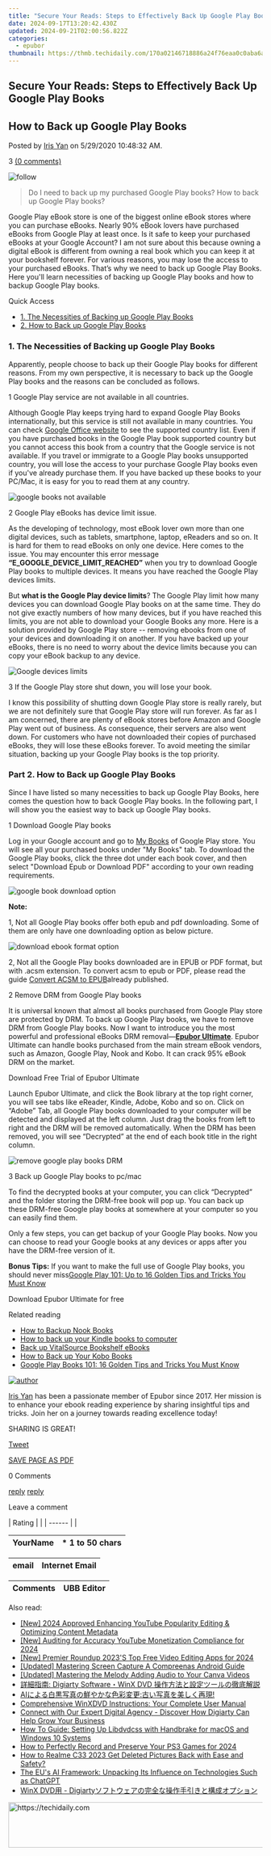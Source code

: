 ```yaml
---
title: "Secure Your Reads: Steps to Effectively Back Up Google Play Books"
date: 2024-09-17T13:20:42.430Z
updated: 2024-09-21T02:00:56.822Z
categories:
  - epubor
thumbnail: https://thmb.techidaily.com/170a02146718886a24f76eaa0c0aba6ab58e23eceef32078422970e554d48bd8.jpg
---
```


## Secure Your Reads: Steps to Effectively Back Up Google Play Books

## How to Back up Google Play Books

Posted by [Iris Yan](https://www.facebook.com/iris.yan.16718) on 5/29/2020 10:48:32 AM.

3 [(0 comments)](http://www.epubor.com/#comment-area) 

![follow](http://www.epubor.com/images/follow.png)

> Do I need to back up my purchased Google Play books? How to back up Google Play books?

Google Play eBook store is one of the biggest online eBook stores where you can purchase eBooks. Nearly 90% eBook lovers have purchased eBooks from Google Play at least once. Is it safe to keep your purchased eBooks at your Google Account? I am not sure about this because owning a digital eBook is different from owning a real book which you can keep it at your bookshelf forever. For various reasons, you may lose the access to your purchased eBooks. That’s why we need to back up Google Play Books. Here you'll learn necessities of backing up Google Play books and how to backup Google Play books. 

Quick Access

* [1\. The Necessities of Backing up Google Play Books](https://tools.techidaily.com/epubor/products/)
* [2\. How to Back up Google Play Books](https://tools.techidaily.com/epubor/products/)

### 1\. The Necessities of Backing up Google Play Books

Apparently, people choose to back up their Google Play books for different reasons. From my own perspective, it is necessary to back up the Google Play books and the reasons can be concluded as follows.

1 Google Play service are not available in all countries. 

 Although Google Play keeps trying hard to expand Google Play Books internationally, but this service is still not available in many countries. You can check [Google Office website](https://support.google.com/books/partner/table/6052428) to see the supported country list. Even if you have purchased books in the Google Play book supported country but you cannot access this book from a country that the Google service is not available. If you travel or immigrate to a Google Play books unsupported country, you will lose the access to your purchase Google Play books even if you've already purchase them. If you have backed up these books to your PC/Mac, it is easy for you to read them at any country.

![google books not available](http://www.epubor.com/images/uppic/google-books-service-not-available.png)

2 Google Play eBooks has device limit issue. 

As the developing of technology, most eBook lover own more than one digital devices, such as tablets, smartphone, laptop, eReaders and so on. It is hard for them to read eBooks on only one device. Here comes to the issue. You may encounter this error message **“E\_GOOGLE\_DEVICE\_LIMIT\_REACHED”** when you try to download Google Play books to multiple devices. It means you have reached the Google Play devices limits. 

But **what is the Google Play device limits**? The Google Play limit how many devices you can download Google Play books on at the same time. They do not give exactly numbers of how many devices, but if you have reached this limits, you are not able to download your Google Books any more. Here is a solution provided by Google Play store -- removing ebooks from one of your devices and downloading it on another. If you have backed up your eBooks, there is no need to worry about the device limits because you can copy your eBook backup to any device. 

![Google devices limits](http://www.epubor.com/images/uppic/google-device-limits.png)

3 If the Google Play store shut down, you will lose your book. 

I know this possibility of shutting down Google Play store is really rarely, but we are not definitely sure that Google Play store will run forever. As far as I am concerned, there are plenty of eBook stores before Amazon and Google Play went out of business. As consequence, their servers are also went down. For customers who have not downloaded their copies of purchased eBooks, they will lose these eBooks forever. To avoid meeting the similar situation, backing up your Google Play books is the top priority.

### Part 2\. How to Back up Google Play Books

Since I have listed so many necessities to back up Google Play Books, here comes the question how to back Google Play books. In the following part, I will show you the easiest way to back up Google Play books. 

1 Download Google Play books 

Log in your Google account and go to [My Books](https://play.google.com/books) of Google Play store. You will see all your purchased books under "My Books" tab. To download the Google Play books, click the three dot under each book cover, and then select "Download Epub or Download PDF" according to your own reading requirements.

![google book download option](http://www.epubor.com/images/uppic/google-book-download-option.png)

**Note:**   

 1, Not all Google Play books offer both epub and pdf downloading. Some of them are only have one downloading option as below picture.

![download ebook format option](http://www.epubor.com/images/uppic/google-books-downloading-option.png)

2, Not all the Google Play books downloaded are in EPUB or PDF format, but with .acsm extension. To convert acsm to epub or PDF, please read the guide [Convert ACSM to EPUB](https://tools.techidaily.com/epubor/products/)already published.

2 Remove DRM from Google Play books 

It is universal known that almost all books purchased from Google Play store are protected by DRM. To back up Google Play books, we have to remove DRM from Google Play books. Now I want to introduce you the most powerful and professional eBooks DRM removal—[**Epubor Ultimate**](https://www.epubor.com). Epubor Ultimate can handle books purchased from the main stream eBook vendors, such as Amazon, Google Play, Nook and Kobo. It can crack 95% eBook DRM on the market. 

Download Free Trial of Epubor Ultimate

[](https://tools.techidaily.com/epubor/ultimate/) [](https://tools.techidaily.com/epubor/ultimate/) 

Launch Epubor Ultimate, and click the Book library at the top right corner, you will see tabs like eReader, Kindle, Adobe, Kobo and so on. Click on “Adobe” Tab, all Google Play books downloaded to your computer will be detected and displayed at the left column. Just drag the books from left to right and the DRM will be removed automatically. When the DRM has been removed, you will see “Decrypted” at the end of each book title in the right column. 

![remove google play books DRM](http://www.epubor.com/images/uppic/remove-DRM-from-google-play-books.png)

3 Back up Google Play books to pc/mac 

To find the decrypted books at your computer, you can click “Decrypted” and the folder storing the DRM-free book will pop up. You can back up these DRM-free Google play books at somewhere at your computer so you can easily find them.

Only a few steps, you can get backup of your Google Play books. Now you can choose to read your Google books at any devices or apps after you have the DRM-free version of it. 

**Bonus Tips:** If you want to make the full use of Google Play books, you should never miss[Google Play 101: Up to 16 Golden Tips and Tricks You Must Know](https://tools.techidaily.com/epubor/products/)

Download Epubor Ultimate for free

[](https://tools.techidaily.com/epubor/ultimate/) [](https://tools.techidaily.com/epubor/ultimate/) 

Related reading

* [How to Backup Nook Books](https://tools.techidaily.com/epubor/products/)
* [How to back up your Kindle books to computer](https://tools.techidaily.com/epubor/products/)
* [Back up VitalSource Bookshelf eBooks](https://tools.techidaily.com/epubor/products/)
* [How to Back up Your Kobo Books](https://tools.techidaily.com/epubor/products/)
* [Google Play Books 101: 16 Golden Tips and Tricks You Must Know](https://tools.techidaily.com/epubor/products/)
[](https://tools.techidaily.com/epubor/products/)
[](https://tools.techidaily.com/epubor/products/)

[](https://tools.techidaily.com/epubor/products/)

[](https://tools.techidaily.com/epubor/products/)

[![author](http://www.epubor.com/images/uppic/iris.png)](https://tools.techidaily.com/epubor/products/)

[](https://tools.techidaily.com/epubor/products/)

[](https://tools.techidaily.com/epubor/products/)[Iris Yan](https://www.facebook.com/iris.yan.16718) has been a passionate member of Epubor since 2017\. Her mission is to enhance your ebook reading experience by sharing insightful tips and tricks. Join her on a journey towards reading excellence today!

SHARING IS GREAT!

[Tweet](https://twitter.com/share) 

[SAVE PAGE AS PDF](https://tools.techidaily.com/epubor/products/) 

0 Comments

[reply](https://tools.techidaily.com/epubor/products/) [reply](https://tools.techidaily.com/epubor/products/) 

Leave a comment

| Rating |  |
| ------ |  |

| YourName | \*  1 to 50 chars |
| -------- | ----------------- |

| email | Internet Email |
| ----- | -------------- |

| Comments | UBB Editor |
| -------- | ---------- |

<ins class="adsbygoogle"
     style="display:block"
     data-ad-format="autorelaxed"
     data-ad-client="ca-pub-7571918770474297"
     data-ad-slot="1223367746"></ins>

<ins class="adsbygoogle"
     style="display:block"
     data-ad-client="ca-pub-7571918770474297"
     data-ad-slot="8358498916"
     data-ad-format="auto"
     data-full-width-responsive="true"></ins>

<span class="atpl-alsoreadstyle">Also read:</span>
<div><ul>
<li><a href="https://facebook-video-share.techidaily.com/new-2024-approved-enhancing-youtube-popularity-editing-and-optimizing-content-metadata/"><u>[New] 2024 Approved Enhancing YouTube Popularity Editing & Optimizing Content Metadata</u></a></li>
<li><a href="https://facebook-video-footage.techidaily.com/new-auditing-for-accuracy-youtube-monetization-compliance-for-2024/"><u>[New] Auditing for Accuracy YouTube Monetization Compliance for 2024</u></a></li>
<li><a href="https://youtube-blog.techidaily.com/remier-roundup-2023s-top-free-video-editing-apps-for-2024/"><u>[New] Premier Roundup 2023'S Top Free Video Editing Apps for 2024</u></a></li>
<li><a href="https://screen-sharing-recording.techidaily.com/updated-mastering-screen-capture-a-compreenas-android-guide/"><u>[Updated] Mastering Screen Capture A Compreenas Android Guide</u></a></li>
<li><a href="https://extra-skills.techidaily.com/updated-mastering-the-melody-adding-audio-to-your-canva-videos/"><u>[Updated] Mastering the Melody Adding Audio to Your Canva Videos</u></a></li>
<li><a href="https://discover-amazing.techidaily.com/digiarty-softwarewinx-dvd/"><u>詳細指南: Digiarty Software・WinX DVD 操作方法と設定ツールの徹底解説</u></a></li>
<li><a href="https://discover-amazing.techidaily.com/1725289574718-ai/"><u>AIによる白黒写真の鮮やかな色彩変更:古い写真を美しく再現!</u></a></li>
<li><a href="https://discover-amazing.techidaily.com/comprehensive-winxdvd-instructions-your-complete-user-manual/"><u>Comprehensive WinXDVD Instructions: Your Complete User Manual</u></a></li>
<li><a href="https://discover-amazing.techidaily.com/connect-with-our-expert-digital-agency-discover-how-digiarty-can-help-grow-your-business/"><u>Connect with Our Expert Digital Agency - Discover How Digiarty Can Help Grow Your Business</u></a></li>
<li><a href="https://discover-amazing.techidaily.com/how-to-guide-setting-up-libdvdcss-with-handbrake-for-macos-and-windows-10-systems/"><u>How To Guide: Setting Up Libdvdcss with Handbrake for macOS and Windows 10 Systems</u></a></li>
<li><a href="https://screen-video-capture.techidaily.com/how-to-perfectly-record-and-preserve-your-ps3-games-for-2024/"><u>How to Perfectly Record and Preserve Your PS3 Games for 2024</u></a></li>
<li><a href="https://blog-min.techidaily.com/how-to-realme-c33-2023-get-deleted-pictures-back-with-ease-and-safety-by-fonelab-android-recover-pictures/"><u>How to Realme C33 2023 Get Deleted Pictures Back with Ease and Safety?</u></a></li>
<li><a href="https://tech-haven.techidaily.com/the-eus-ai-framework-unpacking-its-influence-on-technologies-such-as-chatgpt/"><u>The EU's AI Framework: Unpacking Its Influence on Technologies Such as ChatGPT</u></a></li>
<li><a href="https://discover-amazing.techidaily.com/1725288071818-winx-dvd-digiarty/"><u>WinX DVD用 - Digiartyソフトウェアの完全な操作手引きと構成オプション</u></a></li>
</ul></div>

<!-- affiliate ads begin -->
<a href="https://appsumo.8odi.net/c/5597632/2043661/7443" target="_top" id="2043661">
  <img src="//a.impactradius-go.com/display-ad/7443-2043661" border="0" alt="https://techidaily.com" width="728" height="90"/>
</a>
<img height="0" width="0" src="https://appsumo.8odi.net/i/5597632/2043661/7443" style="position:absolute;visibility:hidden;" border="0" />
<!-- affiliate ads end -->

